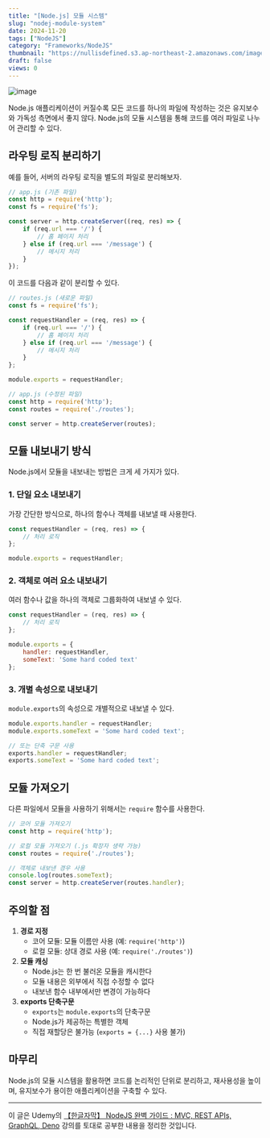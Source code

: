 ```yaml
---
title: "[Node.js] 모듈 시스템"
slug: "nodej-module-system"
date: 2024-11-20
tags: ["NodeJS"]
category: "Frameworks/NodeJS"
thumbnail: "https://nullisdefined.s3.ap-northeast-2.amazonaws.com/images/443cb67c45a8f2e9fc5d6c753e981266.png"
draft: false
views: 0
---
```

![image](https://nullisdefined.s3.ap-northeast-2.amazonaws.com/images/443cb67c45a8f2e9fc5d6c753e981266.png)


Node.js 애플리케이션이 커질수록 모든 코드를 하나의 파일에 작성하는 것은 유지보수와 가독성 측면에서 좋지 않다. Node.js의 모듈 시스템을 통해 코드를 여러 파일로 나누어 관리할 수 있다.

## 라우팅 로직 분리하기
예를 들어, 서버의 라우팅 로직을 별도의 파일로 분리해보자.
```js
// app.js (기존 파일)
const http = require('http');
const fs = require('fs');

const server = http.createServer((req, res) => {
    if (req.url === '/') {
        // 홈 페이지 처리
    } else if (req.url === '/message') {
        // 메시지 처리
    }
});


```
이 코드를 다음과 같이 분리할 수 있다.
```js
// routes.js (새로운 파일)
const fs = require('fs');

const requestHandler = (req, res) => {
    if (req.url === '/') {
        // 홈 페이지 처리
    } else if (req.url === '/message') {
        // 메시지 처리
    }
};

module.exports = requestHandler;
```

```js
// app.js (수정된 파일)
const http = require('http');
const routes = require('./routes');

const server = http.createServer(routes);
```

## 모듈 내보내기 방식
Node.js에서 모듈을 내보내는 방법은 크게 세 가지가 있다.

### 1. 단일 요소 내보내기
가장 간단한 방식으로, 하나의 함수나 객체를 내보낼 때 사용한다.
```js
const requestHandler = (req, res) => {
    // 처리 로직
};

module.exports = requestHandler;
```

### 2. 객체로 여러 요소 내보내기
여러 함수나 값을 하나의 객체로 그룹화하여 내보낼 수 있다.
```js
const requestHandler = (req, res) => {
    // 처리 로직
};

module.exports = {
    handler: requestHandler,
    someText: 'Some hard coded text'
};
```

### 3. 개별 속성으로 내보내기
`module.exports`의 속성으로 개별적으로 내보낼 수 있다.
```js
module.exports.handler = requestHandler;
module.exports.someText = 'Some hard coded text';

// 또는 단축 구문 사용
exports.handler = requestHandler;
exports.someText = 'Some hard coded text';
```

## 모듈 가져오기
다른 파일에서 모듈을 사용하기 위해서는 `require` 함수를 사용한다.
```js
// 코어 모듈 가져오기
const http = require('http');

// 로컬 모듈 가져오기 (.js 확장자 생략 가능)
const routes = require('./routes');

// 객체로 내보낸 경우 사용
console.log(routes.someText);
const server = http.createServer(routes.handler);
```

## 주의할 점
1. **경로 지정**
    - 코어 모듈: 모듈 이름만 사용 (예: `require('http')`)
    - 로컬 모듈: 상대 경로 사용 (예: `require('./routes')`)
2. **모듈 캐싱**
    - Node.js는 한 번 불러온 모듈을 캐시한다
    - 모듈 내용은 외부에서 직접 수정할 수 없다
    - 내보낸 함수 내부에서만 변경이 가능하다
3. **exports 단축구문**
    - `exports`는 `module.exports`의 단축구문
    - Node.js가 제공하는 특별한 객체
    - 직접 재할당은 불가능 (`exports = {...}` 사용 불가)

## 마무리
Node.js의 모듈 시스템을 활용하면 코드를 논리적인 단위로 분리하고, 재사용성을 높이며, 유지보수가 용이한 애플리케이션을 구축할 수 있다.

---
이 글은 Udemy의 [【한글자막】 NodeJS 완벽 가이드 : MVC, REST APIs, GraphQL, Deno](https://www.udemy.com/course/nodejs-mvc-rest-apis-graphql-deno/) 강의를 토대로 공부한 내용을 정리한 것입니다.